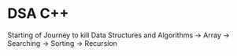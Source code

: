 # DSA C++ 
Starting of Journey to kill Data Structures and Algorithms
-> Array
-> Searching
-> Sorting
-> Recursion
